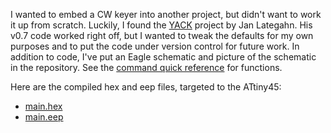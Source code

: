 I wanted to embed a CW keyer into another project, but didn't want to work it up from scratch. Luckily, I found the <a href='http://sourceforge.net/projects/yack/'>YACK</a> project by  Jan Lategahn. His v0.7 code worked right off, but I wanted to tweak the defaults for my own purposes and to put the code under version control for future work. In addition to code, I've put an Eagle schematic and picture of the schematic in the repository.  See the <a href='https://code.google.com/p/jackyack/wiki/Commands'>command quick reference</a> for functions.

Here are the compiled hex and eep files, targeted to the ATtiny45:
<ul>
<li><a href='http://templaro.com/projects/jackyack/main.hex'>main.hex</a></li>
<li><a href='http://templaro.com/projects/jackyack/main.eep'>main.eep</a></li>
</ul>
